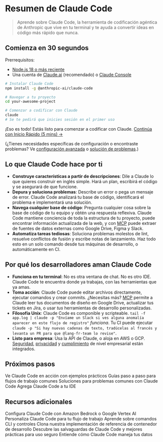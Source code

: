 # Resumen de Claude Code

> Aprende sobre Claude Code, la herramienta de codificación agéntica de Anthropic que vive en tu terminal y te ayuda a convertir ideas en código más rápido que nunca.

## Comienza en 30 segundos

Prerrequisitos:

* [Node.js 18 o más reciente](https://nodejs.org/en/download/)
* Una cuenta de [Claude.ai](https://claude.ai) (recomendado) o [Claude Console](https://console.anthropic.com/)

```bash
# Instalar Claude Code
npm install -g @anthropic-ai/claude-code

# Navegar a tu proyecto
cd your-awesome-project

# Comenzar a codificar con Claude
claude
# Se te pedirá que inicies sesión en el primer uso
```

¡Eso es todo! Estás listo para comenzar a codificar con Claude. [Continúa con Inicio Rápido (5 mins) →](/es/docs/claude-code/quickstart)

(¿Tienes necesidades específicas de configuración o encontraste problemas? Ve [configuración avanzada](/es/docs/claude-code/setup) o [solución de problemas](/es/docs/claude-code/troubleshooting).)

## Lo que Claude Code hace por ti

* **Construye características a partir de descripciones**: Dile a Claude lo que quieres construir en inglés simple. Hará un plan, escribirá el código y se asegurará de que funcione.
* **Depura y soluciona problemas**: Describe un error o pega un mensaje de error. Claude Code analizará tu base de código, identificará el problema e implementará una solución.
* **Navega cualquier base de código**: Pregunta cualquier cosa sobre la base de código de tu equipo y obtén una respuesta reflexiva. Claude Code mantiene conciencia de toda la estructura de tu proyecto, puede encontrar información actualizada de la web, y con [MCP](/es/docs/claude-code/mcp) puede extraer de fuentes de datos externas como Google Drive, Figma y Slack.
* **Automatiza tareas tediosas**: Soluciona problemas molestos de lint, resuelve conflictos de fusión y escribe notas de lanzamiento. Haz todo esto en un solo comando desde tus máquinas de desarrollo, o automáticamente en CI.

## Por qué los desarrolladores aman Claude Code

* **Funciona en tu terminal**: No es otra ventana de chat. No es otro IDE. Claude Code te encuentra donde ya trabajas, con las herramientas que ya amas.
* **Toma acción**: Claude Code puede editar archivos directamente, ejecutar comandos y crear commits. ¿Necesitas más? [MCP](/es/docs/claude-code/mcp) permite a Claude leer tus documentos de diseño en Google Drive, actualizar tus tickets en Jira, o usar *tus* herramientas de desarrollo personalizadas.
* **Filosofía Unix**: Claude Code es componible y scripteable. `tail -f app.log | claude -p "Envíame un Slack si ves alguna anomalía aparecer en este flujo de registro"` *funciona*. Tu CI puede ejecutar `claude -p "Si hay nuevas cadenas de texto, tradúcelas al francés y levanta un PR para que @lang-fr-team lo revise"`.
* **Listo para empresa**: Usa la API de Claude, o aloja en AWS o GCP. [Seguridad](/es/docs/claude-code/security), [privacidad](/es/docs/claude-code/data-usage) y [cumplimiento](https://trust.anthropic.com/) de nivel empresarial están integrados.

## Próximos pasos

<CardGroup>
  <Card title="Inicio rápido" icon="rocket" href="/es/docs/claude-code/quickstart">
    Ve Claude Code en acción con ejemplos prácticos
  </Card>

  <Card title="Flujos de trabajo comunes" icon="graduation-cap" href="/es/docs/claude-code/common-workflows">
    Guías paso a paso para flujos de trabajo comunes
  </Card>

  <Card title="Solución de problemas" icon="wrench" href="/es/docs/claude-code/troubleshooting">
    Soluciones para problemas comunes con Claude Code
  </Card>

  <Card title="Configuración de IDE" icon="laptop" href="/es/docs/claude-code/ide-integrations">
    Agrega Claude Code a tu IDE
  </Card>
</CardGroup>

## Recursos adicionales

<CardGroup>
  <Card title="Aloja en AWS o GCP" icon="cloud" href="/es/docs/claude-code/third-party-integrations">
    Configura Claude Code con Amazon Bedrock o Google Vertex AI
  </Card>

  <Card title="Configuraciones" icon="gear" href="/es/docs/claude-code/settings">
    Personaliza Claude Code para tu flujo de trabajo
  </Card>

  <Card title="Comandos" icon="terminal" href="/es/docs/claude-code/cli-reference">
    Aprende sobre comandos CLI y controles
  </Card>

  <Card title="Implementación de referencia" icon="code" href="https://github.com/anthropics/claude-code/tree/main/.devcontainer">
    Clona nuestra implementación de referencia de contenedor de desarrollo
  </Card>

  <Card title="Seguridad" icon="shield" href="/es/docs/claude-code/security">
    Descubre las salvaguardas de Claude Code y mejores prácticas para uso seguro
  </Card>

  <Card title="Privacidad y uso de datos" icon="lock" href="/es/docs/claude-code/data-usage">
    Entiende cómo Claude Code maneja tus datos
  </Card>
</CardGroup>
